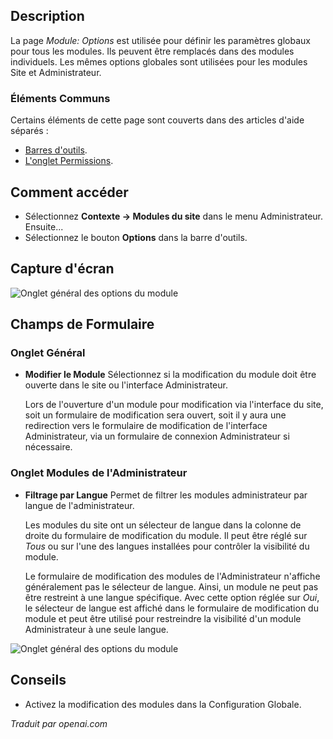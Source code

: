 <!-- Filename: Help4.x:Modules:_Options  / Display title: Module : Options -->

## Description

La page *Module: Options* est utilisée pour définir les paramètres globaux pour tous les modules. Ils peuvent être remplacés dans des modules individuels. Les mêmes options globales sont utilisées pour les modules Site et Administrateur.

### Éléments Communs

Certains éléments de cette page sont couverts dans des articles d'aide séparés :

* [Barres d'outils](jdocmanual?article=help/common-elements/toolbars).
* [L'onglet Permissions](jdocmanual?article=help/common-elements/edit-permissions).

## Comment accéder

- Sélectionnez **Contexte → Modules du site** dans le menu Administrateur. Ensuite...
- Sélectionnez le bouton **Options** dans la barre d'outils.


## Capture d'écran

![Onglet général des options du module](../../../fr/images/modules/module-options-general-tab.png)

## Champs de Formulaire

### Onglet Général

* **Modifier le Module** Sélectionnez si la modification du module doit être
  ouverte dans le site ou l'interface Administrateur.

  Lors de l'ouverture d'un module pour modification via l'interface du site,
  soit un formulaire de modification sera ouvert, soit il y aura une
  redirection vers le formulaire de modification de l'interface
  Administrateur, via un formulaire de connexion Administrateur si nécessaire.

### Onglet Modules de l'Administrateur

* **Filtrage par Langue** Permet de filtrer les modules administrateur par
  langue de l'administrateur.

  Les modules du site ont un sélecteur de langue dans la colonne de droite du
  formulaire de modification du module. Il peut être réglé sur *Tous* ou sur
  l'une des langues installées pour contrôler la visibilité du module.

  Le formulaire de modification des modules de l'Administrateur n'affiche
  généralement pas le sélecteur de langue. Ainsi, un module ne peut pas être
  restreint à une langue spécifique. Avec cette option réglée sur *Oui*, le
  sélecteur de langue est affiché dans le formulaire de modification du module
  et peut être utilisé pour restreindre la visibilité d'un module
  Administrateur à une seule langue.

![Onglet général des options du module](../../../fr/images/modules/module-options-administrator-modules-tab.png)

## Conseils

* Activez la modification des modules dans la Configuration Globale.

*Traduit par openai.com*

